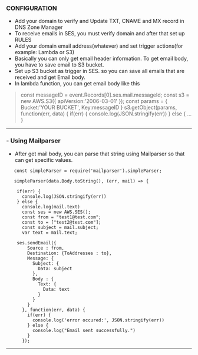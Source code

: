 ### CONFIGURATION

- Add your domain to verify and Update TXT, CNAME and MX record in DNS Zone Manager
- To receive emails in SES, you must verify domain and after that set up RULES
- Add your domain email address(whatever) and set trigger actions(for example: Lambda or S3)
- Basically you can only get email header information. To get email body, you have to save email to S3 bucket.
- Set up S3 bucket as trigger in SES. so you can save all emails that are received and get Email body.
- In lambda function, you can get email body like this

> const messageID = event.Records[0].ses.mail.messageId;
const s3 = new AWS.S3({
    apiVersion:'2006-03-01'
  });
  const params = {
    Bucket:'YOUR BUCKET',
    Key:messageID
  }
  s3.getObject(params, function(err, data) {
    if(err) {
      console.log(JSON.stringify(err))
    } else {
		...
	}
	
---
### - Using Mailparser
- After get mail body, you can parse that string using Mailparser so that can get specific values.
>
       const simpleParser = require('mailparser').simpleParser;
	   
       simpleParser(data.Body.toString(), (err, mail) => {
	   
        if(err) {
          console.log(JSON.stringify(err))
        } else {
          console.log(mail.text)
          const ses = new AWS.SES();
          const from = "test1@test.com";
          const to = ["test2@test.com"];
          const subject = mail.subject;
          var text = mail.text;
		
		ses.sendEmail({
            Source : from,
            Destination: {ToAddresses : to},
            Message: {
              Subject: {
                Data: subject
              },
              Body : {
                Text: {
                  Data: text
                }
              }
            }
          }, function(err, data) {
            if(err) {
              console.log('error occured:', JSON.stringify(err))
            } else {
              console.log("Email sent successfully.")
            }
          });
---
